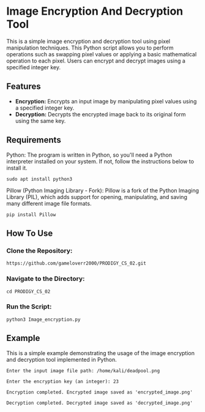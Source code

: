 # Image Encryption And Decryption Tool

This is a simple image encryption and decryption tool using pixel manipulation techniques. This Python script allows you to perform operations such as swapping pixel values or applying a basic mathematical operation to each pixel. Users can encrypt and decrypt images using a specified integer key.

## Features

- **Encryption:** Encrypts an input image by manipulating pixel values using a specified integer key.
- **Decryption:** Decrypts the encrypted image back to its original form using the same key.

## Requirements

Python: The program is written in Python, so you'll need a Python interpreter installed on your system.
 If not, follow the instructions below to install it.
````
sudo apt install python3
````

Pillow (Python Imaging Library - Fork): Pillow is a fork of the Python Imaging Library (PIL), which adds support for opening, manipulating, and saving many different image file formats.
````
pip install Pillow
````
## How To Use

### Clone the Repository:
````
https://github.com/gameloverr2000/PRODIGY_CS_02.git
````
### Navigate to the Directory:
````
cd PRODIGY_CS_02
````
### Run the Script:
````
python3 Image_encryption.py
````
## Example

This is a simple example demonstrating the usage of the image encryption and decryption tool implemented in Python.
````
Enter the input image file path: /home/kali/deadpool.png

Enter the encryption key (an integer): 23

Encryption completed. Encrypted image saved as 'encrypted_image.png'

Decryption completed. Decrypted image saved as 'decrypted_image.png'
````

